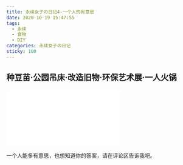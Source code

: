 ```yaml
---
title: 永续女子の日记4-一个人的有意思
date: 2020-10-19 15:47:55
tags:
  - 永续
  - 食物
  - DIY
categories: 永续女子の日记
sticky: 100
---
```


## 种豆苗·公园吊床·改造旧物·环保艺术展·一人火锅

<iframe src="//player.bilibili.com/player.html?aid=244970807&bvid=BV1hv411k719&cid=247253130&page=1" scrolling="no" border="0" frameborder="no" framespacing="0" allowfullscreen="true"> </iframe>

一个人能多有意思，也想知道你的答案，请在评论区告诉我吧。
